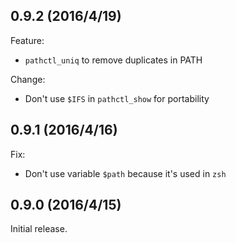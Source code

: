 ## 0.9.2 (2016/4/19)

Feature:

- `pathctl_uniq` to remove duplicates in PATH

Change:

- Don't use `$IFS` in `pathctl_show` for portability

## 0.9.1 (2016/4/16)

Fix:

- Don't use variable `$path` because it's used in `zsh`

## 0.9.0 (2016/4/15)

Initial release.
